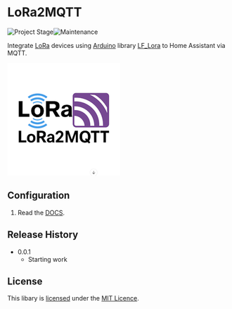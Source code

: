 # LoRa2MQTT

![Project Stage][project-stage-shield]![Maintenance][maintenance-shield]

Integrate [LoRa][lora] devices using [Arduino][arduino] library [LF_Lora][github_LF_LoRa] to Home Assistant via MQTT.

<img src="https://raw.githubusercontent.com/leofig-rj/leofig-hass-addons/main/lora2mqtt/pictures/LoRa2MQTT logo.png"/>

## Configuration

1. Read the [DOCS][docs_link].

## Release History

* 0.0.1
    * Starting work

## License

This libary is [licensed][license] under the [MIT Licence][mit].

<!-- Markdown link -->
[project-stage-shield]: https://img.shields.io/badge/project%20stage-development%20beta-red.svg
[maintenance-shield]: https://img.shields.io/maintenance/yes/2025.svg
[github_LF_LoRa]: https://github.com/leofig-rj/Arduino-LF_LoRa
[docs_link]: https://github.com/leofig-rj/leofig-hass-addons/blob/master/lora2mqtt/DOCS.md
[arduino]:https://arduino.cc/
[lora]:https://www.lora-alliance.org/
[license]:https://github.com/leofig-rj/leofig-hass-addons/blob/main/LICENSE
[mit]:https://en.wikipedia.org/wiki/MIT_License